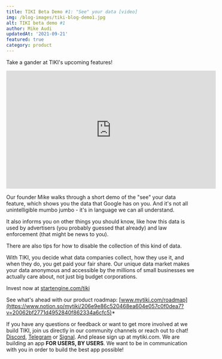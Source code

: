 ```yaml
---
title: TIKI Beta Demo #1: "See" your data [video]
img: /blog-images/tiki-blog-demo1.jpg
alt: TIKI beta demo #1
author: Mike Audi
updatedAt: '2021-09-21'
featured: true
category: product
--- 
```

Take a gander at TIKI's upcoming features!

<div class="yt-blog"><iframe width="560" height="315" src="https://www.youtube-nocookie.com/embed/th_PujcWRLk" title="YouTube video player" frameborder="0" allow="accelerometer; autoplay; clipboard-write; encrypted-media; gyroscope; picture-in-picture" allowfullscreen></iframe></div>

Our founder Mike walks through a short demo of the "see" your data feature, which shows you the data that Google has on you. And it's not all unintelligible mumbo jumbo - it's in language we can all understand. 

It also informs you on other things you should know, like how this data is used by advertisers (you probably guessed that already) and law enforcement (that might be news to you). 

There are also tips for how to disable the collection of this kind of data. 

With TIKI, you decide what data companies collect, how they use it, and when they do, you get paid your fair share. Our unique data market makes your data anonymous and accessible by the millions of small businesses we actually care about, not just big budget corporations. 

Invest now at [startengine.com/tiki](https://www.startengine.com/tiki)

See what's ahead with our product roadmap: [www.mytiki.com/roadmap](https://www.notion.so/mytiki/206e9e86c520468ea604e057c0f0dea7?v=20062bf2771d4952840f862334a6cfc5)*


If you have any questions or feedback or want to get more involved at we build TIKI, join us directly in our community channels or reach out to chat!
[Discord](https://discord.com/invite/evjYQq48Be), [Telegram](https://t.me/mytikiapp) or [Signal](https://signal.group/#CjQKIA66Eq2VHecpcCd-cu-dziozMRSH3EuQdcZJNyMOYNi5EhC0coWtjWzKQ1dDKEjMqhkP). And please sign up at mytiki.com.
We are building an app **FOR USERS, BY USERS**. We want to be in communication with you in order to build the best app possible!


 

